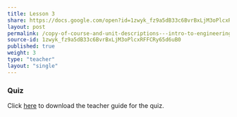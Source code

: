 ```yaml
---
title: Lesson 3
share: https://docs.google.com/open?id=1zwyk_fz9a5dB33c6BvrBxLjM3oPlcxRFFCRy65d6uB0
layout: post
permalink: /copy-of-course-and-unit-descriptions---intro-to-engineering-de-only-copy/
source-id: 1zwyk_fz9a5dB33c6BvrBxLjM3oPlcxRFFCRy65d6uB0
published: true
weight: 3
type: "teacher" 
layout: "single"
---
```


### Quiz

Click <a href ="https://docs.google.com/document/d/19XSz-Mllvg-ksLRcO_gNTlRt-0ONwRUMjvOItv-uRpY/edit?usp=sharing" target="_blank">here</a> to download the teacher guide for the quiz.